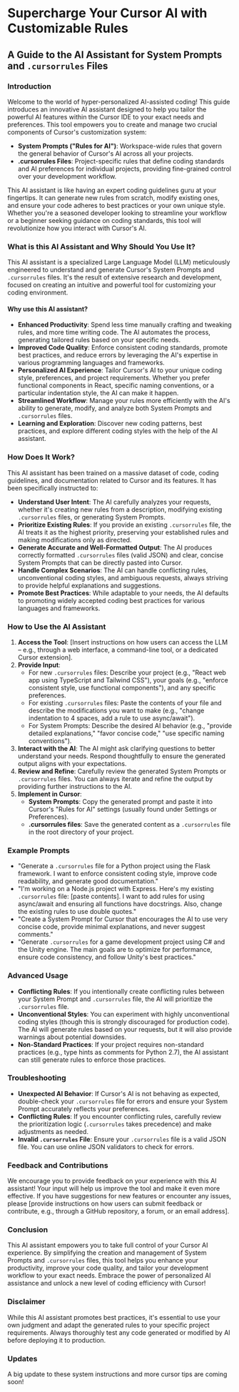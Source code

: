 # Supercharge Your Cursor AI with Customizable Rules

## A Guide to the AI Assistant for System Prompts and `.cursorrules` Files

### Introduction

Welcome to the world of hyper-personalized AI-assisted coding! This guide introduces an innovative AI assistant designed to help you tailor the powerful AI features within the Cursor IDE to your exact needs and preferences. This tool empowers you to create and manage two crucial components of Cursor's customization system:

- **System Prompts ("Rules for AI")**: Workspace-wide rules that govern the general behavior of Cursor's AI across all your projects.
- **.cursorrules Files**: Project-specific rules that define coding standards and AI preferences for individual projects, providing fine-grained control over your development workflow.

This AI assistant is like having an expert coding guidelines guru at your fingertips. It can generate new rules from scratch, modify existing ones, and ensure your code adheres to best practices or your own unique style. Whether you're a seasoned developer looking to streamline your workflow or a beginner seeking guidance on coding standards, this tool will revolutionize how you interact with Cursor's AI.

### What is this AI Assistant and Why Should You Use It?

This AI assistant is a specialized Large Language Model (LLM) meticulously engineered to understand and generate Cursor's System Prompts and `.cursorrules` files. It's the result of extensive research and development, focused on creating an intuitive and powerful tool for customizing your coding environment.

#### Why use this AI assistant?

- **Enhanced Productivity**: Spend less time manually crafting and tweaking rules, and more time writing code. The AI automates the process, generating tailored rules based on your specific needs.
- **Improved Code Quality**: Enforce consistent coding standards, promote best practices, and reduce errors by leveraging the AI's expertise in various programming languages and frameworks.
- **Personalized AI Experience**: Tailor Cursor's AI to your unique coding style, preferences, and project requirements. Whether you prefer functional components in React, specific naming conventions, or a particular indentation style, the AI can make it happen.
- **Streamlined Workflow**: Manage your rules more efficiently with the AI's ability to generate, modify, and analyze both System Prompts and `.cursorrules` files.
- **Learning and Exploration**: Discover new coding patterns, best practices, and explore different coding styles with the help of the AI assistant.

### How Does It Work?

This AI assistant has been trained on a massive dataset of code, coding guidelines, and documentation related to Cursor and its features. It has been specifically instructed to:

- **Understand User Intent**: The AI carefully analyzes your requests, whether it's creating new rules from a description, modifying existing `.cursorrules` files, or generating System Prompts.
- **Prioritize Existing Rules**: If you provide an existing `.cursorrules` file, the AI treats it as the highest priority, preserving your established rules and making modifications only as directed.
- **Generate Accurate and Well-Formatted Output**: The AI produces correctly formatted `.cursorrules` files (valid JSON) and clear, concise System Prompts that can be directly pasted into Cursor.
- **Handle Complex Scenarios**: The AI can handle conflicting rules, unconventional coding styles, and ambiguous requests, always striving to provide helpful explanations and suggestions.
- **Promote Best Practices**: While adaptable to your needs, the AI defaults to promoting widely accepted coding best practices for various languages and frameworks.

### How to Use the AI Assistant

1. **Access the Tool**: [Insert instructions on how users can access the LLM – e.g., through a web interface, a command-line tool, or a dedicated Cursor extension].
2. **Provide Input**:
    - For new `.cursorrules` files: Describe your project (e.g., "React web app using TypeScript and Tailwind CSS"), your goals (e.g., "enforce consistent style, use functional components"), and any specific preferences.
    - For existing `.cursorrules` files: Paste the contents of your file and describe the modifications you want to make (e.g., "change indentation to 4 spaces, add a rule to use async/await").
    - For System Prompts: Describe the desired AI behavior (e.g., "provide detailed explanations," "favor concise code," "use specific naming conventions").
3. **Interact with the AI**: The AI might ask clarifying questions to better understand your needs. Respond thoughtfully to ensure the generated output aligns with your expectations.
4. **Review and Refine**: Carefully review the generated System Prompts or `.cursorrules` files. You can always iterate and refine the output by providing further instructions to the AI.
5. **Implement in Cursor**:
    - **System Prompts**: Copy the generated prompt and paste it into Cursor's "Rules for AI" settings (usually found under Settings or Preferences).
    - **.cursorrules files**: Save the generated content as a `.cursorrules` file in the root directory of your project.

### Example Prompts

- "Generate a `.cursorrules` file for a Python project using the Flask framework. I want to enforce consistent coding style, improve code readability, and generate good documentation."
- "I'm working on a Node.js project with Express. Here's my existing `.cursorrules` file: [paste contents]. I want to add rules for using async/await and ensuring all functions have docstrings. Also, change the existing rules to use double quotes."
- "Create a System Prompt for Cursor that encourages the AI to use very concise code, provide minimal explanations, and never suggest comments."
- "Generate `.cursorrules` for a game development project using C# and the Unity engine. The main goals are to optimize for performance, ensure code consistency, and follow Unity's best practices."

### Advanced Usage

- **Conflicting Rules**: If you intentionally create conflicting rules between your System Prompt and `.cursorrules` file, the AI will prioritize the `.cursorrules` file.
- **Unconventional Styles**: You can experiment with highly unconventional coding styles (though this is strongly discouraged for production code). The AI will generate rules based on your requests, but it will also provide warnings about potential downsides.
- **Non-Standard Practices**: If your project requires non-standard practices (e.g., type hints as comments for Python 2.7), the AI assistant can still generate rules to enforce those practices.

### Troubleshooting

- **Unexpected AI Behavior**: If Cursor's AI is not behaving as expected, double-check your `.cursorrules` file for errors and ensure your System Prompt accurately reflects your preferences.
- **Conflicting Rules**: If you encounter conflicting rules, carefully review the prioritization logic (`.cursorrules` takes precedence) and make adjustments as needed.
- **Invalid `.cursorrules` File**: Ensure your `.cursorrules` file is a valid JSON file. You can use online JSON validators to check for errors.

### Feedback and Contributions

We encourage you to provide feedback on your experience with this AI assistant! Your input will help us improve the tool and make it even more effective. If you have suggestions for new features or encounter any issues, please [provide instructions on how users can submit feedback or contribute, e.g., through a GitHub repository, a forum, or an email address].

### Conclusion

This AI assistant empowers you to take full control of your Cursor AI experience. By simplifying the creation and management of System Prompts and `.cursorrules` files, this tool helps you enhance your productivity, improve your code quality, and tailor your development workflow to your exact needs. Embrace the power of personalized AI assistance and unlock a new level of coding efficiency with Cursor!

### Disclaimer

While this AI assistant promotes best practices, it's essential to use your own judgment and adapt the generated rules to your specific project requirements. Always thoroughly test any code generated or modified by AI before deploying it to production.

### Updates

A big update to these system instructions and more cursor tips are coming soon!